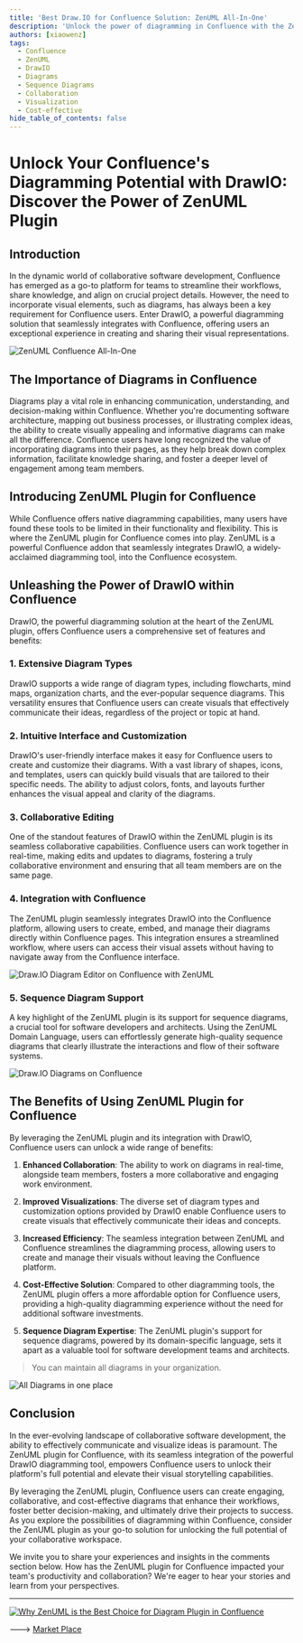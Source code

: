 ```yaml
---
title: 'Best Draw.IO for Confluence Solution: ZenUML All-In-One'
description: 'Unlock the power of diagramming in Confluence with the ZenUML plugin. Discover how DrawIO integration enhances collaboration, visualization, and cost-effectiveness for your team. Boost productivity and communication with advanced sequence diagram capabilities.'
authors: [xiaowenz]
tags:
  - Confluence
  - ZenUML
  - DrawIO
  - Diagrams
  - Sequence Diagrams
  - Collaboration
  - Visualization
  - Cost-effective
hide_table_of_contents: false
---
```


# Unlock Your Confluence's Diagramming Potential with DrawIO: Discover the Power of ZenUML Plugin

## Introduction

In the dynamic world of collaborative software development, Confluence has emerged as a go-to platform for teams to streamline their workflows, share knowledge, and align on crucial project details. However, the need to incorporate visual elements, such as diagrams, has always been a key requirement for Confluence users. Enter DrawIO, a powerful diagramming solution that seamlessly integrates with Confluence, offering users an exceptional experience in creating and sharing their visual representations.

![ZenUML Confluence All-In-One](https://cdn.sa.net/2024/06/07/wbSig4Nt2YOMaQe.png)

<!-- truncate -->

## The Importance of Diagrams in Confluence

Diagrams play a vital role in enhancing communication, understanding, and decision-making within Confluence. Whether you're documenting software architecture, mapping out business processes, or illustrating complex ideas, the ability to create visually appealing and informative diagrams can make all the difference. Confluence users have long recognized the value of incorporating diagrams into their pages, as they help break down complex information, facilitate knowledge sharing, and foster a deeper level of engagement among team members.

## Introducing ZenUML Plugin for Confluence

While Confluence offers native diagramming capabilities, many users have found these tools to be limited in their functionality and flexibility. This is where the ZenUML plugin for Confluence comes into play. ZenUML is a powerful Confluence addon that seamlessly integrates DrawIO, a widely-acclaimed diagramming tool, into the Confluence ecosystem.

## Unleashing the Power of DrawIO within Confluence

DrawIO, the powerful diagramming solution at the heart of the ZenUML plugin, offers Confluence users a comprehensive set of features and benefits:

### 1. Extensive Diagram Types

DrawIO supports a wide range of diagram types, including flowcharts, mind maps, organization charts, and the ever-popular sequence diagrams. This versatility ensures that Confluence users can create visuals that effectively communicate their ideas, regardless of the project or topic at hand.

### 2. Intuitive Interface and Customization

DrawIO's user-friendly interface makes it easy for Confluence users to create and customize their diagrams. With a vast library of shapes, icons, and templates, users can quickly build visuals that are tailored to their specific needs. The ability to adjust colors, fonts, and layouts further enhances the visual appeal and clarity of the diagrams.

### 3. Collaborative Editing

One of the standout features of DrawIO within the ZenUML plugin is its seamless collaborative capabilities. Confluence users can work together in real-time, making edits and updates to diagrams, fostering a truly collaborative environment and ensuring that all team members are on the same page.

### 4. Integration with Confluence

The ZenUML plugin seamlessly integrates DrawIO into the Confluence platform, allowing users to create, embed, and manage their diagrams directly within Confluence pages. This integration ensures a streamlined workflow, where users can access their visual assets without having to navigate away from the Confluence interface.

![Draw.IO Diagram Editor on Confluence with ZenUML](https://cdn.sa.net/2024/06/07/1mecsYa2pvNgx7h.png)

### 5. Sequence Diagram Support

A key highlight of the ZenUML plugin is its support for sequence diagrams, a crucial tool for software developers and architects. Using the ZenUML Domain Language, users can effortlessly generate high-quality sequence diagrams that clearly illustrate the interactions and flow of their software systems.

![Draw.IO Diagrams on Confluence](https://cdn.sa.net/2024/06/07/4LY9NOxCIjpaTD5.png)

## The Benefits of Using ZenUML Plugin for Confluence

By leveraging the ZenUML plugin and its integration with DrawIO, Confluence users can unlock a wide range of benefits:

1. **Enhanced Collaboration**: The ability to work on diagrams in real-time, alongside team members, fosters a more collaborative and engaging work environment.

2. **Improved Visualizations**: The diverse set of diagram types and customization options provided by DrawIO enable Confluence users to create visuals that effectively communicate their ideas and concepts.

3. **Increased Efficiency**: The seamless integration between ZenUML and Confluence streamlines the diagramming process, allowing users to create and manage their visuals without leaving the Confluence platform.

4. **Cost-Effective Solution**: Compared to other diagramming tools, the ZenUML plugin offers a more affordable option for Confluence users, providing a high-quality diagramming experience without the need for additional software investments.

5. **Sequence Diagram Expertise**: The ZenUML plugin's support for sequence diagrams, powered by its domain-specific language, sets it apart as a valuable tool for software development teams and architects.

> You can maintain all diagrams in your organization.

![All Diagrams in one place](https://cdn.sa.net/2024/06/07/uEMT8hIafK96iUX.png)

## Conclusion

In the ever-evolving landscape of collaborative software development, the ability to effectively communicate and visualize ideas is paramount. The ZenUML plugin for Confluence, with its seamless integration of the powerful DrawIO diagramming tool, empowers Confluence users to unlock their platform's full potential and elevate their visual storytelling capabilities.

By leveraging the ZenUML plugin, Confluence users can create engaging, collaborative, and cost-effective diagrams that enhance their workflows, foster better decision-making, and ultimately drive their projects to success. As you explore the possibilities of diagramming within Confluence, consider the ZenUML plugin as your go-to solution for unlocking the full potential of your collaborative workspace.

We invite you to share your experiences and insights in the comments section below. How has the ZenUML plugin for Confluence impacted your team's productivity and collaboration? We're eager to hear your stories and learn from your perspectives.

---

[![Why ZenUML is the Best Choice for Diagram Plugin in Confluence](https://cdn.sa.net/2024/06/07/wbSig4Nt2YOMaQe.png)](https://marketplace.atlassian.com/apps/1218380/zenuml-diagrams-for-confluence-freemium?hosting=cloud&tab=overview)

---> [Market Place](https://marketplace.atlassian.com/apps/1218380/zenuml-diagrams-for-confluence-freemium?hosting=cloud&tab=overview)

